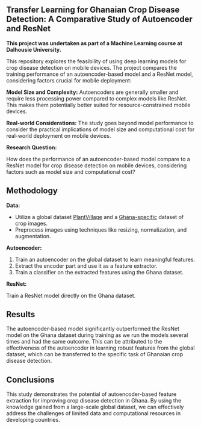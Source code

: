## Transfer Learning for Ghanaian Crop Disease Detection: A Comparative Study of Autoencoder and ResNet
**This project was undertaken as part of a Machine Learning course at Dalhousie University.**

This repository explores the feasibility of using deep learning models for crop disease detection on mobile devices. The project compares the training performance of an autoencoder-based model and a ResNet model, considering factors crucial for mobile deployment:

**Model Size and Complexity:** Autoencoders are generally smaller and require less processing power compared to complex models like ResNet. This makes them potentially better suited for resource-constrained mobile devices.

**Real-world Considerations:** The study goes beyond model performance to consider the practical implications of model size and computational cost for real-world deployment on mobile devices.

**Research Question:**

How does the performance of an autoencoder-based model compare to a ResNet model for crop disease detection on mobile devices, considering factors such as model size and computational cost?

## Methodology

**Data:**

* Utilize a global dataset [PlantVillage](https://www.kaggle.com/code/vad13irt/plant-disease-classification/input) and a [Ghana-specific](https://www.kaggle.com/datasets/ohagwucollinspatrick/ghana-crop-disease) dataset of crop images.
* Preprocess images using techniques like resizing, normalization, and augmentation.

**Autoencoder:**

1. Train an autoencoder on the global dataset to learn meaningful features.
2. Extract the encoder part and use it as a feature extractor.
3. Train a classifier on the extracted features using the Ghana dataset.

**ResNet:**

Train a ResNet model directly on the Ghana dataset.

## Results

The autoencoder-based model significantly outperformed the ResNet model on the Ghana dataset during training as we run the models several times and had the same outcome. This can be attributed to the effectiveness of the autoencoder in learning robust features from the global dataset, which can be transferred to the specific task of Ghanaian crop disease detection.



## Conclusions

This study demonstrates the potential of autoencoder-based feature extraction for improving crop disease detection in Ghana. By using the knowledge gained from a large-scale global dataset, we can effectively address the challenges of limited data and computational resources in developing countries.
